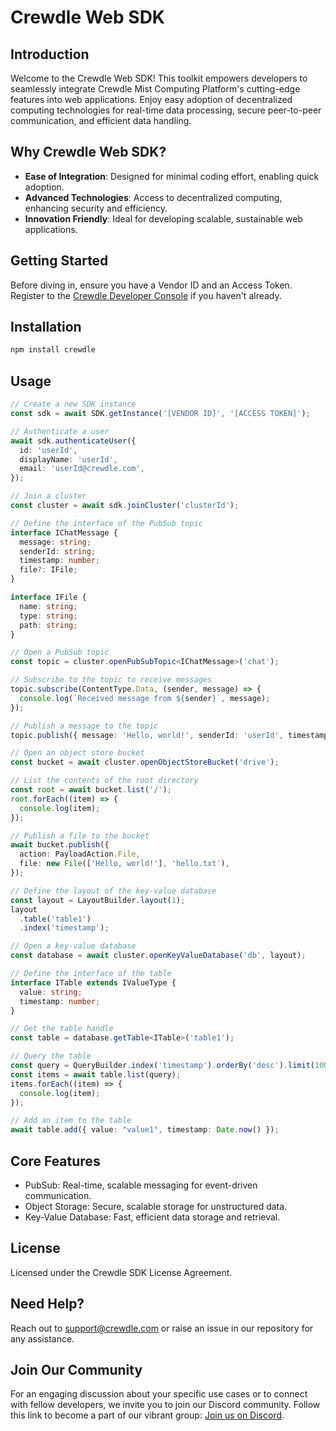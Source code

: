 # Crewdle Web SDK

## Introduction

Welcome to the Crewdle Web SDK! This toolkit empowers developers to seamlessly integrate Crewdle Mist Computing Platform's cutting-edge features into web applications. Enjoy easy adoption of decentralized computing technologies for real-time data processing, secure peer-to-peer communication, and efficient data handling.

## Why Crewdle Web SDK?

- **Ease of Integration**: Designed for minimal coding effort, enabling quick adoption.
- **Advanced Technologies**: Access to decentralized computing, enhancing security and efficiency.
- **Innovation Friendly**: Ideal for developing scalable, sustainable web applications.

## Getting Started

Before diving in, ensure you have a Vendor ID and an Access Token. Register to the [Crewdle Developer Console](https://dashboard.crewdle.com/signup) if you haven't already.

## Installation

```bash
npm install crewdle
```

## Usage

```TypeScript
// Create a new SDK instance
const sdk = await SDK.getInstance('[VENDOR ID]', '[ACCESS TOKEN]');

// Authenticate a user
await sdk.authenticateUser({
  id: 'userId',
  displayName: 'userId',
  email: 'userId@crewdle.com',
});

// Join a cluster
const cluster = await sdk.joinCluster('clusterId');

// Define the interface of the PubSub topic
interface IChatMessage {
  message: string;
  senderId: string;
  timestamp: number;
  file?: IFile;
}

interface IFile {
  name: string;
  type: string;
  path: string;
}

// Open a PubSub topic
const topic = cluster.openPubSubTopic<IChatMessage>('chat');

// Subscribe to the topic to receive messages
topic.subscribe(ContentType.Data, (sender, message) => {
  console.log(`Received message from ${sender}`, message);
});

// Publish a message to the topic
topic.publish({ message: 'Hello, world!', senderId: 'userId', timestamp: Date.now() });

// Open an object store bucket
const bucket = await cluster.openObjectStoreBucket('drive');

// List the contents of the root directory
const root = await bucket.list('/');
root.forEach((item) => {
  console.log(item);
});

// Publish a file to the bucket
await bucket.publish({
  action: PayloadAction.File,
  file: new File(['Hello, world!'], 'hello.txt'),
});

// Define the layout of the key-value database
const layout = LayoutBuilder.layout(1);
layout
  .table('table1')
  .index('timestamp');

// Open a key-value database
const database = await cluster.openKeyValueDatabase('db', layout);

// Define the interface of the table
interface ITable extends IValueType {
  value: string;
  timestamp: number;
}

// Get the table handle
const table = database.getTable<ITable>('table1');

// Query the table
const query = QueryBuilder.index('timestamp').orderBy('desc').limit(100);
const items = await table.list(query);
items.forEach((item) => {
  console.log(item);
});

// Add an item to the table
await table.add({ value: "value1", timestamp: Date.now() });
```

## Core Features

* PubSub: Real-time, scalable messaging for event-driven communication.
* Object Storage: Secure, scalable storage for unstructured data.
* Key-Value Database: Fast, efficient data storage and retrieval.

## License

Licensed under the Crewdle SDK License Agreement.

## Need Help?

Reach out to support@crewdle.com or raise an issue in our repository for any assistance.

## Join Our Community

For an engaging discussion about your specific use cases or to connect with fellow developers, we invite you to join our Discord community. Follow this link to become a part of our vibrant group: [Join us on Discord](https://discord.gg/XJ3scBYX).
